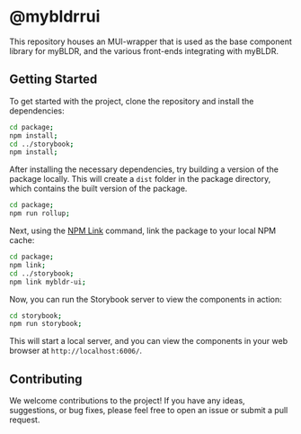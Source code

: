 # @mybldrrui

This repository houses an MUI-wrapper that is used as the base component library for myBLDR, and the various front-ends integrating with myBLDR.

## Getting Started

To get started with the project, clone the repository and install the dependencies:

```bash
cd package;
npm install;
cd ../storybook;
npm install;
```

After installing the necessary dependencies, try building a version of the package locally. This will create a `dist` folder in the package directory, which contains the built version of the package.

```bash
cd package;
npm run rollup;
```

Next, using the [NPM Link](https://docs.npmjs.com/cli/v8/commands/npm-link) command, link the package to your local NPM cache:

```bash
cd package;
npm link;
cd ../storybook;
npm link mybldr-ui;
```

Now, you can run the Storybook server to view the components in action:

```bash
cd storybook;
npm run storybook;
```

This will start a local server, and you can view the components in your web browser at `http://localhost:6006/`.

## Contributing

We welcome contributions to the project! If you have any ideas, suggestions, or bug fixes, please feel free to open an issue or submit a pull request.
